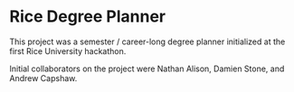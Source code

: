 Rice Degree Planner
===================

This project was a semester / career-long degree planner initialized at the first Rice University hackathon. 

Initial collaborators on the project were Nathan Alison, Damien Stone, and Andrew Capshaw.